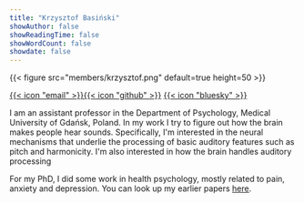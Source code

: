 ```yaml
---
title: "Krzysztof Basiński"
showAuthor: false
showReadingTime: false
showWordCount: false
showdate: false
---
```






{{< figure src="members/krzysztof.png"  default=true height=50 >}}



[{{< icon "email" >}}](mailto:k.basinski@gumed.edu.pl)[{{< icon "github" >}}](http://github.com) [{{< icon "bluesky" >}}](https://bsky.app/profile/kbas.bsky.social)


I am an assistant professor in the Department of Psychology, Medical University of Gdańsk, Poland. In my work I try to figure out how the brain makes people hear sounds. Specifically, I'm interested in the neural mechanisms that underlie the processing of basic auditory features such as pitch and harmonicity. I'm also interested in how the brain handles auditory processing  

For my PhD, I did some work in health psychology, mostly related to pain, anxiety and depression. You can look up my earlier papers [here](https://scholar.google.com/citations?user=BuBtcw0AAAAJ&hl=pl).